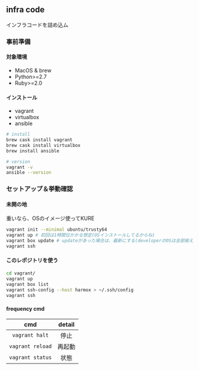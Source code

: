 infra code
---
インフラコードを詰め込ム

### 事前準備

#### 対象環境

* MacOS & brew
* Python>=2.7
* Ruby>=2.0
 
#### インストール

* vagrant
* virtualbox
* ansible

```.sh
# install
brew cask install vagrant
brew cask install virtualbox
brew install ansible

# version
vagrant -v
ansible --version
```

### セットアップ＆挙動確認

#### 未開の地

重いなら、OSのイメージ使ってKURE

```.sh
vagrant init --minimal ubuntu/trusty64
vagrant up # 初回は1時間位かかる想定(OSインストールしてるからね)
vagrant box update # updateがあった場合は、最新にする(developerのOSは全部揃える)→1時間ぐらいかかったりする
vagrant ssh
```

#### このレポジトリを使う

```.sh
cd vagrant/
vagrant up
vagrant box list
vagrant ssh-config --host harmox > ~/.ssh/config
vagrant ssh
```
#### frequency cmd

| cmd | detail |
|:--:|:--:|
|`vagrant halt`|停止|
|`vagrant reload`|再起動|
|`vagrant status`|状態|
